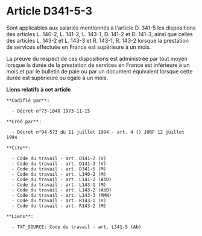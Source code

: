 # Article D341-5-3

Sont applicables aux salariés mentionnés à l'article D. 341-5 les dispositions des articles L. 140-2, L. 141-2, L. 143-1, D.
141-2 et D. 141-3, ainsi que celles des articles L. 143-2 et L. 143-3 et R. 143-1, R. 143-2 lorsque la prestation de services
effectuée en France est supérieure à un mois.

La preuve du respect de ces dispositions est administrée par tout moyen lorsque la durée de la prestation de services en
France est inférieure à un mois et par le bulletin de paie ou par un document équivalent lorsque cette durée est supérieure
ou égale à un mois.

**Liens relatifs à cet article**

	**Codifié par**:

	  - Décret n°73-1048 1973-11-15

	**Créé par**:

	  - Décret n°94-573 du 11 juillet 1994 - art. 4 () JORF 12 juillet 1994

	**Cite**:

	  - Code du travail - art. D141-2 (V)
	  - Code du travail - art. D141-3 (V)
	  - Code du travail - art. D341-5 (M)
	  - Code du travail - art. L140-2 (M)
	  - Code du travail - art. L141-2 (AbD)
	  - Code du travail - art. L143-1 (M)
	  - Code du travail - art. L143-2 (AbD)
	  - Code du travail - art. L143-3 (MMN)
	  - Code du travail - art. R143-1 (V)
	  - Code du travail - art. R143-2 (M)

	**Liens**:

	  - TXT_SOURCE: Code du travail - art. L341-5 (Ab)
